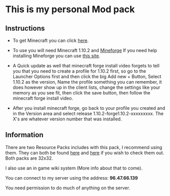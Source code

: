 # This is my personal Mod pack #

## Instructions ##
- To get Minecraft you can click [here](http://www.wikihow.com/Download-Minecraft).

- To use you will need Minecraft 1.10.2 and [Mineforge](http://files.minecraftforge.net/maven/net/minecraftforge/forge/index_1.10.2.html#Downloads) 
If you need help installing Mineforge you can use [this site](https://www.youtube.com/watch?v=IxgrPFOYSBo). 

- A Quick update as well that minecraft forge install video forgets to tell you that you need to create a profile for 1.10.2 first, so go to the  Launcher Options first and then click the big Add new + Button, Select 1.10.2 as the version, Name the profile something you can remember, it does however show up in the client lists, change the settings  like your memory as you see fit, then click the save button, then follow the minecraft forge install video.

- After you install minecraft forge, go back to your profile you created and in the Version area and select release 1.10.2-forge1.10.2-xxxxxxxxx.  The X's are whatever version number that was installed.


## Information ##

There are two Resource Packs includes with this pack, I recommend using them. They can both be found [here](https://mods.curse.com/texture-packs/minecraft/equanimity-32x) and [here](http://f32.me/) if you wish to check them out.  Both packs are 32x32.

I also use an in game wiki system (More info about that to come).

You can connect to my server using the address: **96.47.66.139**  

You need permission to do much of anything on the server.



